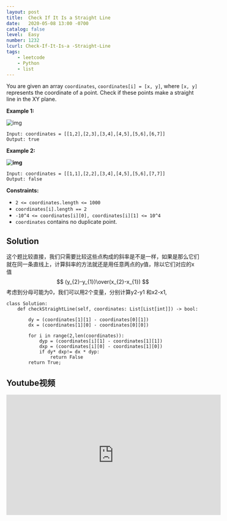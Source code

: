 ```yaml
---
layout: post
title:  Check If It Is a Straight Line
date:   2020-05-08 13:00 -0700
catalog: false
level:  Easy
number: 1232
lcurl: Check-If-It-Is-a -Straight-Line
tags:
    - leetcode
    - Python
    - list
---
```


You are given an array `coordinates`, `coordinates[i] = [x, y]`, where `[x, y]` represents the coordinate of a point. Check if these points make a straight line in the XY plane.

 

 

**Example 1:**

![img](https://assets.leetcode.com/uploads/2019/10/15/untitled-diagram-2.jpg)

```
Input: coordinates = [[1,2],[2,3],[3,4],[4,5],[5,6],[6,7]]
Output: true
```

**Example 2:**

**![img](https://assets.leetcode.com/uploads/2019/10/09/untitled-diagram-1.jpg)**

```
Input: coordinates = [[1,1],[2,2],[3,4],[4,5],[5,6],[7,7]]
Output: false
```

 

**Constraints:**

- `2 <= coordinates.length <= 1000`
- `coordinates[i].length == 2`
- `-10^4 <= coordinates[i][0], coordinates[i][1] <= 10^4`
- `coordinates` contains no duplicate point.

## Solution

这个题比较直接，我们只需要比较这些点构成的斜率是不是一样，如果是那么它们就在同一条直线上，计算斜率的方法就还是用任意两点的y值，除以它们对应的x值
$$
(y_{2}-y_{1})\over(x_{2}-x_{1})
$$
考虑到分母可能为0，我们可以用2个变量，分别计算y2-y1 和x2-x1,

```
class Solution:
    def checkStraightLine(self, coordinates: List[List[int]]) -> bool:
        
        dy = (coordinates[1][1] - coordinates[0][1])
        dx = (coordinates[1][0] - coordinates[0][0])
        
        for i in range(2,len(coordinates)):
            dyp = (coordinates[i][1] - coordinates[1][1])
            dxp = (coordinates[i][0] - coordinates[1][0])
            if dy* dxp!= dx * dyp:
                return False
        return True;
```

## Youtube视频

<iframe width="560" height="315" src="https://www.youtube.com/embed/fiuEeBWYFJM" frameborder="0" allow="accelerometer; autoplay; encrypted-media; gyroscope; picture-in-picture" allowfullscreen></iframe>
